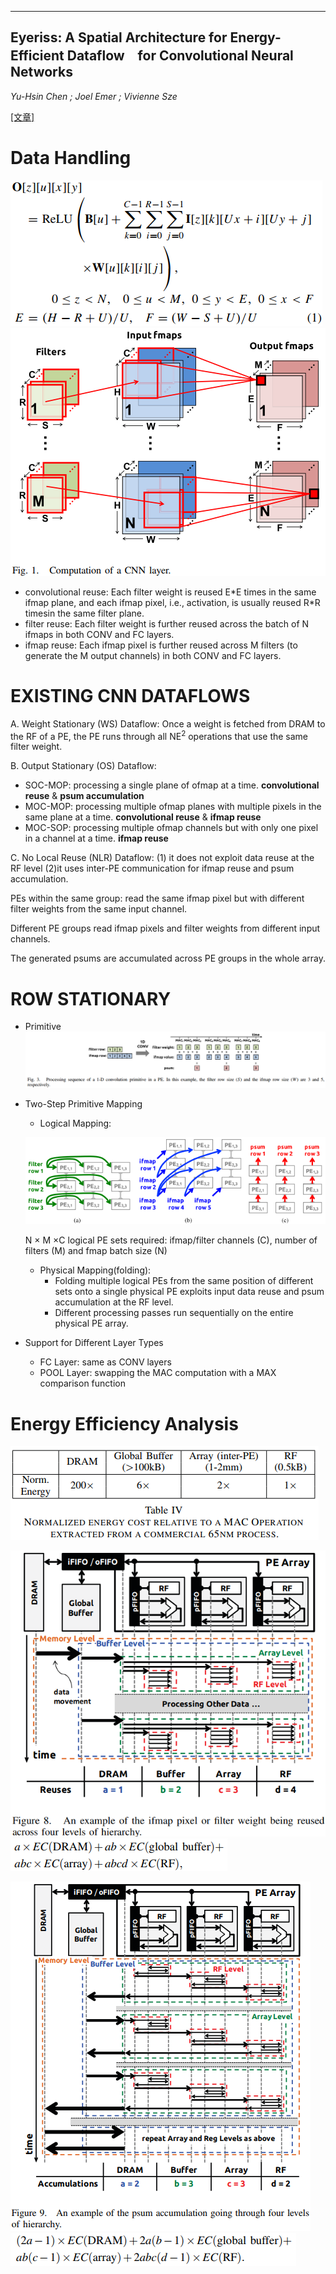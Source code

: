 -----
Eyeriss: A Spatial Architecture for Energy-Efficient Dataflow　for Convolutional Neural Networks
-----
*Yu-Hsin Chen ; Joel Emer ; Vivienne Sze*

[[文章]](https://ieeexplore.ieee.org/document/7551407)
# Data Handling
![](https://github.com/PGTKi/ReferencePapersCollecting/blob/master/StudyNotes/xs/pictures/Eyeriss1Equation%20Computation%20of%20a%20CNN%20layer.PNG)
![](https://github.com/PGTKi/ReferencePapersCollecting/raw/master/StudyNotes/xs/pictures/Eyeriss1Computation%20of%20a%20CNN%20layer.PNG)
- convolutional reuse: Each filter weight is reused E\*E times in the same ifmap plane, and each ifmap pixel, i.e., activation, is usually reused R\*R timesin the same filter plane.
- filter reuse: Each filter weight is further reused across the batch of N ifmaps in both CONV and FC layers.
- ifmap reuse: Each ifmap pixel is further reused across M filters (to generate the M output channels) in both CONV and FC layers.

# EXISTING CNN DATAFLOWS
  A. Weight Stationary (WS) Dataflow:
  Once a weight is fetched from DRAM to the RF of a PE, the PE runs through all NE<sup>2</sup> operations that use the same filter weight.
  
  B. Output Stationary (OS) Dataflow: 
  - SOC-MOP: processing a single plane of ofmap at a time.  **convolutional reuse** & **psum accumulation**
  - MOC-MOP: processing multiple ofmap planes with multiple pixels in the same plane at a time. **convolutional reuse** & **ifmap reuse**
  - MOC-SOP: processing multiple ofmap channels but with only one pixel in a channel at a time. **ifmap reuse**
  
  C. No Local Reuse (NLR) Dataflow:
    (1) it does not exploit data reuse at the RF level
    (2)it uses inter-PE communication for ifmap reuse and psum accumulation.

  PEs within the same group: read the same ifmap pixel but with different filter weights from the same input channel. 
  
  Different PE groups read ifmap pixels and filter weights from different input channels. 
  
  The generated psums are accumulated across PE groups in the whole array.
    
# ROW STATIONARY
- Primitive
![](https://github.com/PGTKi/ReferencePapersCollecting/blob/master/StudyNotes/xs/pictures/Eyeriss1-D%20convolution%20primitive%20in%20a%20PE.PNG)

- Two-Step Primitive Mapping
  - Logical Mapping:
  
  ![](https://github.com/PGTKi/ReferencePapersCollecting/blob/master/StudyNotes/xs/pictures/Eyeriss2-D%20convolution.PNG)
  
  N × M ×C logical PE sets required: ifmap/filter channels (C), number of filters (M) and fmap batch size (N)
  
  - Physical Mapping(folding): 
    - Folding multiple logical PEs from the same position of different sets onto a single physical PE exploits input data reuse and psum accumulation at the RF level.
    - Different processing passes run sequentially on the entire physical PE array.
- Support for Different Layer Types
  - FC Layer: same as CONV layers
  - POOL Layer: swapping the MAC computation with a MAX comparison function
  
# Energy Efficiency Analysis
![](https://github.com/PGTKi/ReferencePapersCollecting/blob/master/StudyNotes/xs/pictures/Eyeriss-%20ENERGY%20COST%20Relative.PNG)

![](https://github.com/PGTKi/ReferencePapersCollecting/blob/master/StudyNotes/xs/pictures/Eyeriss-%20reuse%20ifmps%20filter.PNG)
![](https://github.com/PGTKi/ReferencePapersCollecting/blob/master/StudyNotes/xs/pictures/Eyeriss-%20Input%20Data%20Access%20Energy%20Cost.PNG)

![](https://github.com/PGTKi/ReferencePapersCollecting/blob/master/StudyNotes/xs/pictures/Eyeriss-%20psum%20accumulation.PNG)
![](https://github.com/PGTKi/ReferencePapersCollecting/blob/master/StudyNotes/xs/pictures/Eyeriss-%20Psum%20Accumulation%20Energy%20Cost.PNG)
  
  

